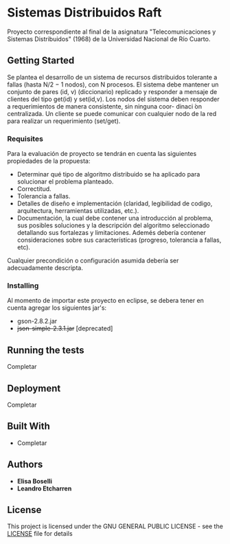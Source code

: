 # Sistemas Distribuidos Raft

Proyecto correspondiente al final de la asignatura "Telecomunicaciones y Sistemas Distribuidos" (1968) de la Universidad Nacional de Río Cuarto.

## Getting Started

Se plantea el desarrollo de un sistema de recursos distribuidos tolerante a fallas (hasta N/2 − 1 nodos), con N procesos.
El sistema debe mantener un conjunto de pares (id, v) (diccionario) replicado y responder a mensaje de clientes del tipo get(id) y set(id,v).
Los nodos del sistema deben responder a requerimientos de manera consistente, sin ninguna coor- dinaci ́on centralizada.
Un cliente se puede comunicar con cualquier nodo de la red para realizar un requerimiento (set/get).

### Requisites

Para la evaluación de proyecto se tendrán en cuenta las siguientes propiedades de la propuesta:

* Determinar qué tipo de algoritmo distribuido se ha aplicado para solucionar el problema planteado.
* Correctitud.
* Tolerancia a fallas.
* Detalles de diseño e implementación (claridad, legibilidad de codigo, arquitectura, herramientas utilizadas, etc.).
* Documentación, la cual debe contener una introducción al problema, sus posibles soluciones y la descripción del algoritmo seleccionado detallando sus fortalezas y limitaciones. Ademés debería contener consideraciones sobre sus características (progreso, tolerancia a fallas, etc).

Cualquier precondición o configuración asumida debería ser adecuadamente descripta.

### Installing

Al momento de importar este proyecto en eclipse, se debera tener en cuenta agregar los siguientes jar's:
* gson-2.8.2.jar
* ~~json-simple-2.3.1.jar~~ [deprecated]

## Running the tests

Completar 

## Deployment

Completar

## Built With

* Completar

## Authors

* **Elisa Boselli** 
* **Leandro Etcharren** 

## License

This project is licensed under the GNU GENERAL PUBLIC LICENSE - see the [LICENSE](LICENSE) file for details
